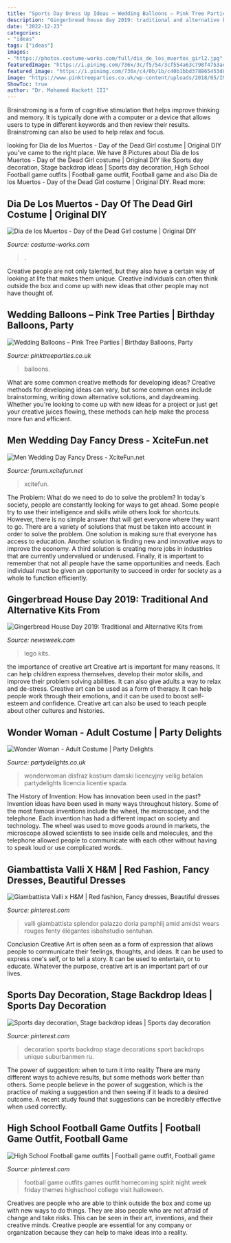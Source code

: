 ```yaml
---
title: "Sports Day Dress Up Ideas ~ Wedding Balloons – Pink Tree Parties"
description: "Gingerbread house day 2019: traditional and alternative kits from"
date: "2022-12-23"
categories:
- "ideas"
tags: ["ideas"]
images:
- "https://photos.costume-works.com/full/dia_de_los_muertos_girl2.jpg"
featuredImage: "https://i.pinimg.com/736x/3c/f5/54/3cf554a63c798f4753ae63eb3e55b3b1.jpg"
featured_image: "https://i.pinimg.com/736x/c4/0b/1b/c40b1bbd378865453d8360c3fbc74dea--football-game-outfits-football-game-outfit-highschool.jpg"
image: "https://www.pinktreeparties.co.uk/wp-content/uploads/2018/05/IMG_20170916_182740_191.jpg"
ShowToc: true
author: "Dr. Mohamed Hackett III"
---
```



Brainstroming is a form of cognitive stimulation that helps improve thinking and memory. It is typically done with a computer or a device that allows users to type in different keywords and then review their results. Brainstroming can also be used to help relax and focus.

	

		
looking for Dia de los Muertos - Day of the Dead Girl costume | Original DIY you've came to the right place. We have 8 Pictures about Dia de los Muertos - Day of the Dead Girl costume | Original DIY like Sports day decoration, Stage backdrop ideas | Sports day decoration, High School Football game outfits | Football game outfit, Football game and also Dia de los Muertos - Day of the Dead Girl costume | Original DIY. Read more:
		
    
## Dia De Los Muertos - Day Of The Dead Girl Costume | Original DIY

<img loading=lazy src="https://photos.costume-works.com/full/dia_de_los_muertos_girl2.jpg" onerror="this.onerror=null;this.src='https://tse4.mm.bing.net/th?id=OIP._CKwd4u35gn-g3Rs8g_qEgHaM-&amp;pid=15.1';" alt="Dia de los Muertos - Day of the Dead Girl costume | Original DIY">

_Source: costume-works.com_

>. 

	

Creative people are not only talented, but they also have a certain way of looking at life that makes them unique. Creative individuals can often think outside the box and come up with new ideas that other people may not have thought of.

    
## Wedding Balloons – Pink Tree Parties | Birthday Balloons, Party

<img loading=lazy src="https://www.pinktreeparties.co.uk/wp-content/uploads/2018/05/IMG_20170916_182740_191.jpg" onerror="this.onerror=null;this.src='https://tse3.mm.bing.net/th?id=OIP.XsH1dtg6mte4DRqizdzZyQHaHa&amp;pid=15.1';" alt="Wedding Balloons – Pink Tree Parties | Birthday Balloons, Party">

_Source: pinktreeparties.co.uk_

>balloons. 

	

What are some common creative methods for developing ideas?
Creative methods for developing ideas can vary, but some common ones include brainstorming, writing down alternative solutions, and daydreaming. Whether you're looking to come up with new ideas for a project or just get your creative juices flowing, these methods can help make the process more fun and efficient.

    
## Men Wedding Day Fancy Dress - XciteFun.net

<img loading=lazy src="https://img.xcitefun.net/users/2014/01/346848,xcitefun-men-wedding-day-fancy-dress-5.jpg" onerror="this.onerror=null;this.src='https://tse1.mm.bing.net/th?id=OIP.g8UwC4T-cmPkpYF_RlYJewHaLG&amp;pid=15.1';" alt="Men Wedding Day Fancy Dress - XciteFun.net">

_Source: forum.xcitefun.net_

>xcitefun. 

	

The Problem: What do we need to do to solve the problem?
In today's society, people are constantly looking for ways to get ahead. Some people try to use their intelligence and skills while others look for shortcuts. However, there is no simple answer that will get everyone where they want to go. There are a variety of solutions that must be taken into account in order to solve the problem. One solution is making sure that everyone has access to education. Another solution is finding new and innovative ways to improve the economy. A third solution is creating more jobs in industries that are currently undervalued or underused. Finally, it is important to remember that not all people have the same opportunities and needs. Each individual must be given an opportunity to succeed in order for society as a whole to function efficiently.

    
## Gingerbread House Day 2019: Traditional And Alternative Kits From

<img loading=lazy src="https://d.newsweek.com/en/full/1552530/gingerbread-house.jpg" onerror="this.onerror=null;this.src='https://tse3.mm.bing.net/th?id=OIP.6m9cp8vPEBt-7dcz2HEyWQHaE8&amp;pid=15.1';" alt="Gingerbread House Day 2019: Traditional and Alternative Kits from">

_Source: newsweek.com_

>lego kits. 

	

the importance of creative art
Creative art is important for many reasons. It can help children express themselves, develop their motor skills, and improve their problem solving abilities. It can also give adults a way to relax and de-stress.
Creative art can be used as a form of therapy. It can help people work through their emotions, and it can be used to boost self-esteem and confidence. Creative art can also be used to teach people about other cultures and histories.

    
## Wonder Woman - Adult Costume | Party Delights

<img loading=lazy src="http://images.partydelights.co.uk/FANC/16/840/front/v1/flxm/3.jpg" onerror="this.onerror=null;this.src='https://tse2.mm.bing.net/th?id=OIP.PRu2A8BkCNhrnsYQ5FHPnwHaJ3&amp;pid=15.1';" alt="Wonder Woman - Adult Costume | Party Delights">

_Source: partydelights.co.uk_

>wonderwoman disfraz kostium damski licencyjny veilig betalen partydelights licencia licentie spada. 

	

The History of Invention: How has innovation been used in the past?
Invention ideas have been used in many ways throughout history. Some of the most famous inventions include the wheel, the microscope, and the telephone. Each invention has had a different impact on society and technology. The wheel was used to move goods around in markets, the microscope allowed scientists to see inside cells and molecules, and the telephone allowed people to communicate with each other without having to speak loud or use complicated words.

    
## Giambattista Valli X H&amp;M | Red Fashion, Fancy Dresses, Beautiful Dresses

<img loading=lazy src="https://i.pinimg.com/736x/3c/f5/54/3cf554a63c798f4753ae63eb3e55b3b1.jpg" onerror="this.onerror=null;this.src='https://tse4.mm.bing.net/th?id=OIP.c8IB2HBpYui5sPX5TgWNLwHaLH&amp;pid=15.1';" alt="Giambattista Valli x H&amp;M | Red fashion, Fancy dresses, Beautiful dresses">

_Source: pinterest.com_

>valli giambattista splendor palazzo doria pamphilj amid amidst wears rouges fenty élégantes isbahstudio sentuhan. 

	

Conclusion
Creative Art is often seen as a form of expression that allows people to communicate their feelings, thoughts, and ideas. It can be used to express one's self, or to tell a story. It can be used to entertain, or to educate. Whatever the purpose, creative art is an important part of our lives.

    
## Sports Day Decoration, Stage Backdrop Ideas | Sports Day Decoration

<img loading=lazy src="https://i.pinimg.com/736x/39/3b/2f/393b2f660c1eaa5bd6c79a30d92ddf54.jpg" onerror="this.onerror=null;this.src='https://tse1.mm.bing.net/th?id=OIP.pGiJNriHbUOJCCngTBtaCwHaLt&amp;pid=15.1';" alt="Sports day decoration, Stage backdrop ideas | Sports day decoration">

_Source: pinterest.com_

>decoration sports backdrop stage decorations sport backdrops unique suburbanmen ru. 

	

The power of suggestion: when to turn it into reality
There are many different ways to achieve results, but some methods work better than others. Some people believe in the power of suggestion, which is the practice of making a suggestion and then seeing if it leads to a desired outcome. A recent study found that suggestions can be incredibly effective when used correctly.

    
## High School Football Game Outfits | Football Game Outfit, Football Game

<img loading=lazy src="https://i.pinimg.com/736x/c4/0b/1b/c40b1bbd378865453d8360c3fbc74dea--football-game-outfits-football-game-outfit-highschool.jpg" onerror="this.onerror=null;this.src='https://tse1.mm.bing.net/th?id=OIP.iu3tccFC5fgrsJTS537UPQHaJ3&amp;pid=15.1';" alt="High School Football game outfits | Football game outfit, Football game">

_Source: pinterest.com_

>football game outfits games outfit homecoming spirit night week friday themes highschool college visit halloween. 

	

Creatives are people who are able to think outside the box and come up with new ways to do things. They are also people who are not afraid of change and take risks. This can be seen in their art, inventions, and their creative minds. Creative people are essential for any company or organization because they can help to make ideas into a reality.

